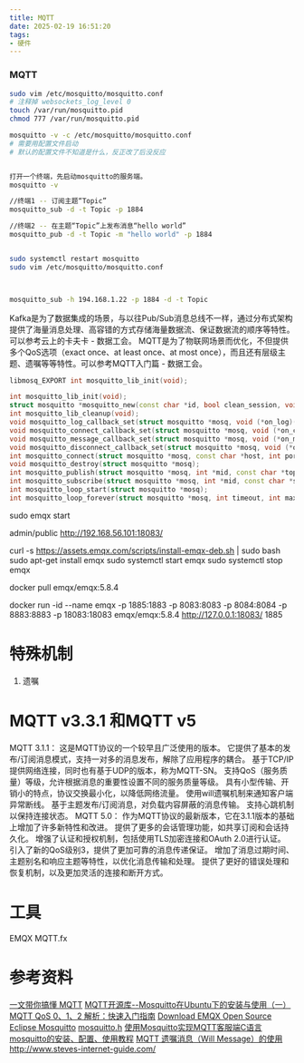 ```yaml
---
title: MQTT
date: 2025-02-19 16:51:20
tags:
- 硬件
---
```



### MQTT
```bash
sudo vim /etc/mosquitto/mosquitto.conf
# 注释掉 websockets_log_level 0
touch /var/run/mosquitto.pid
chmod 777 /var/run/mosquitto.pid

mosquitto -v -c /etc/mosquitto/mosquitto.conf  
# 需要用配置文件启动
# 默认的配置文件不知道是什么，反正改了后没反应


打开一个终端，先启动mosquitto的服务端。
mosquitto -v

//终端1 -- 订阅主题“Topic”
mosquitto_sub -d -t Topic -p 1884

//终端2 -- 在主题“Topic”上发布消息“hello world”
mosquitto_pub -d -t Topic -m "hello world" -p 1884


sudo systemctl restart mosquitto
sudo vim /etc/mosquitto/mosquitto.conf



mosquitto_sub -h 194.168.1.22 -p 1884 -d -t Topic  
```


Kafka是为了数据集成的场景，与以往Pub/Sub消息总线不一样，通过分布式架构提供了海量消息处理、高容错的方式存储海量数据流、保证数据流的顺序等特性。可以参考云上的卡夫卡 - 数据工会。
MQTT是为了物联网场景而优化，不但提供多个QoS选项（exact once、at least once、at most once），而且还有层级主题、遗嘱等等特性。可以参考MQTT入门篇 - 数据工会。


```C++
libmosq_EXPORT int mosquitto_lib_init(void);

int mosquitto_lib_init(void);
struct mosquitto *mosquitto_new(const char *id, bool clean_session, void *obj);
int mosquitto_lib_cleanup(void);
void mosquitto_log_callback_set(struct mosquitto *mosq, void (*on_log)(struct mosquitto *, void *, int, const char *));
void mosquitto_connect_callback_set(struct mosquitto *mosq, void (*on_connect)(struct mosquitto *, void *, int));
void mosquitto_message_callback_set(struct mosquitto *mosq, void (*on_message)(struct mosquitto *, void *, const struct mosquitto_message *));
void mosquitto_disconnect_callback_set(struct mosquitto *mosq, void (*on_disconnect)(struct mosquitto *, void *, int));
int mosquitto_connect(struct mosquitto *mosq, const char *host, int port, int keepalive);
void mosquitto_destroy(struct mosquitto *mosq);
int mosquitto_publish(struct mosquitto *mosq, int *mid, const char *topic, int payloadlen, const void *payload, int qos, bool retain);
int mosquitto_subscribe(struct mosquitto *mosq, int *mid, const char *sub, int qos);
int mosquitto_loop_start(struct mosquitto *mosq);
int mosquitto_loop_forever(struct mosquitto *mosq, int timeout, int max_packets);
```

 sudo emqx start

 admin/public
 http://192.168.56.101:18083/


curl -s https://assets.emqx.com/scripts/install-emqx-deb.sh | sudo bash
sudo apt-get install emqx
sudo systemctl start emqx
sudo systemctl stop emqx

docker pull emqx/emqx:5.8.4

docker run -id --name emqx -p 1885:1883 -p 8083:8083 -p 8084:8084 -p 8883:8883 -p 18083:18083 emqx/emqx:5.8.4
http://127.0.0.1:18083/
1885


# 特殊机制
1. 遗嘱

# MQTT v3.3.1 和MQTT v5
MQTT 3.1.1：
这是MQTT协议的一个较早且广泛使用的版本。
它提供了基本的发布/订阅消息模式，支持一对多的消息发布，解除了应用程序的耦合。
基于TCP/IP提供网络连接，同时也有基于UDP的版本，称为MQTT-SN。
支持QoS（服务质量）等级，允许根据消息的重要性设置不同的服务质量等级。
具有小型传输、开销小的特点，协议交换最小化，以降低网络流量。
使用will遗嘱机制来通知客户端异常断线。
基于主题发布/订阅消息，对负载内容屏蔽的消息传输。
支持心跳机制以保持连接状态。
MQTT 5.0：
作为MQTT协议的最新版本，它在3.1.1版本的基础上增加了许多新特性和改进。
提供了更多的会话管理功能，如共享订阅和会话持久化。
增强了认证和授权机制，包括使用TLS加密连接和OAuth 2.0进行认证。
引入了新的QoS级别3，提供了更加可靠的消息传递保证。
增加了消息过期时间、主题别名和响应主题等特性，以优化消息传输和处理。
提供了更好的错误处理和恢复机制，以及更加灵活的连接和断开方式。


# 工具
EMQX
MQTT.fx


# 参考资料
[一文带你搞懂 MQTT](https://zhuanlan.zhihu.com/p/476556489)
[MQTT开源库--Mosquitto在Ubuntu下的安装与使用（一）](https://zhuanlan.zhihu.com/p/691800571)
[MQTT QoS 0、1、2 解析：快速入门指南](https://www.emqx.com/zh/blog/introduction-to-mqtt-qos)
[Download EMQX Open Source](https://www.emqx.com/en/downloads-and-install/broker?os=Ubuntu)
[Eclipse Mosquitto](https://mosquitto.org/)
[mosquitto.h](https://mosquitto.org/api/files/mosquitto-h.html)
[使用Mosquitto实现MQTT客服端C语言](https://www.cnblogs.com/jzcn/p/15252983.html)
[mosquitto的安装、配置、使用教程](https://www.cnblogs.com/qumogu/p/16007609.html)
[MQTT 遗嘱消息（Will Message）的使用](https://zhuanlan.zhihu.com/p/459926792)
http://www.steves-internet-guide.com/